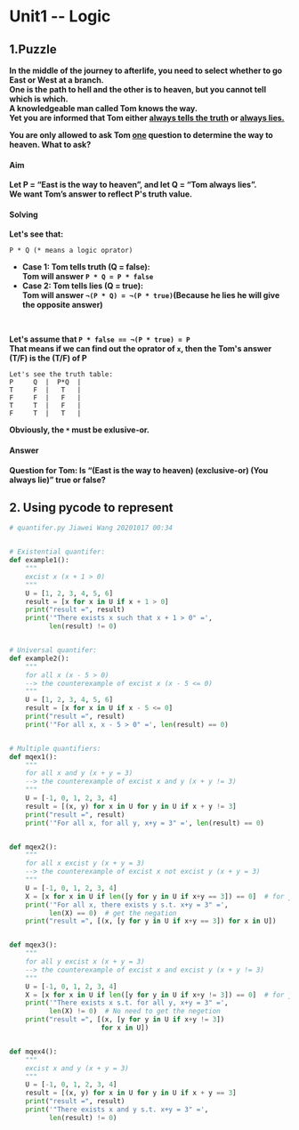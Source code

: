 # Unit1 -- Logic


## 1.Puzzle
**In the middle of the journey to afterlife, you need to select whether to go East or West at a branch.**<br>
**One is the path to hell and the other is to heaven, but you cannot tell which is which.**<br>
**A knowledgeable man called Tom knows the way.<br>Yet you are informed that Tom either <u>always tells the truth</u> or <u>always lies.</u>**<br>

**You are only allowed to ask Tom <u>one</u> question to determine the way to heaven. What to ask?**

#### Aim
**Let P = “East is the way to heaven”, and let Q = “Tom always lies”.**<br>
**We want Tom’s answer to reflect P's truth value.**

#### Solving
**Let's see that:<br>**
```
P * Q (* means a logic oprator)
```
* **Case 1: Tom tells truth (Q = false):<br>Tom will answer ```P * Q = P * false```**
* **Case 2: Tom tells lies (Q = true):<br>Tom will answer ```¬(P * Q) = ¬(P * true)```(Because he lies he will give the opposite answer)**
<br>

**Let's assume that ```P * false == ¬(P * true) = P```<br>**
**That means if we can find out the oprator of `x`, then the Tom's answer (T/F) is the (T/F) of P**
```
Let's see the truth table:
P     Q  |  P*Q  |
T     F  |   T   |
F     F  |   F   |
T     T  |   F   |
F     T  |   T   |
```
**Obviously, the `*` must be exlusive-or.**

#### Answer
**Question for Tom: Is “(East is the way to heaven) (exclusive-or) (You always lie)” true or false?**

## 2. Using pycode to represent

```py
# quantifer.py Jiawei Wang 20201017 00:34


# Existential quantifer:
def example1():
    """
    excist x (x + 1 > 0)
    """
    U = [1, 2, 3, 4, 5, 6]
    result = [x for x in U if x + 1 > 0]
    print("result =", result)
    print('"There exists x such that x + 1 > 0" =',
          len(result) != 0)


# Universal quantifer:
def example2():
    """
    for all x (x - 5 > 0)
    --> the counterexample of excist x (x - 5 <= 0)
    """
    U = [1, 2, 3, 4, 5, 6]
    result = [x for x in U if x - 5 <= 0]
    print("result =", result)
    print('"For all x, x - 5 > 0" =', len(result) == 0)


# Multiple quantifiers:
def mqex1():
    """
    for all x and y (x + y = 3)
    --> the counterexample of excist x and y (x + y != 3)
    """
    U = [-1, 0, 1, 2, 3, 4]
    result = [(x, y) for x in U for y in U if x + y != 3]
    print("result =", result)
    print('"For all x, for all y, x+y = 3" =', len(result) == 0)


def mqex2():
    """
    for all x excist y (x + y = 3)
    --> the counterexample of excist x not excist y (x + y = 3)
    """
    U = [-1, 0, 1, 2, 3, 4]
    X = [x for x in U if len([y for y in U if x+y == 3]) == 0]  # for judgement
    print('"For all x, there exists y s.t. x+y = 3" =',
          len(X) == 0)  # get the negation
    print("result =", [(x, [y for y in U if x+y == 3]) for x in U])


def mqex3():
    """
    for all y excist x (x + y = 3)
    --> the counterexample of excist x and excist y (x + y != 3)
    """
    U = [-1, 0, 1, 2, 3, 4]
    X = [x for x in U if len([y for y in U if x+y != 3]) == 0]  # for judgement
    print('"There exists x s.t. for all y, x+y = 3" =',
          len(X) != 0)  # No need to get the negetion
    print("result =", [(x, [y for y in U if x+y != 3])
                       for x in U])


def mqex4():
    """
    excist x and y (x + y = 3)
    """
    U = [-1, 0, 1, 2, 3, 4]
    result = [(x, y) for x in U for y in U if x + y == 3]
    print("result =", result)
    print('"There exists x and y s.t. x+y = 3" =',
          len(result) != 0)

```

